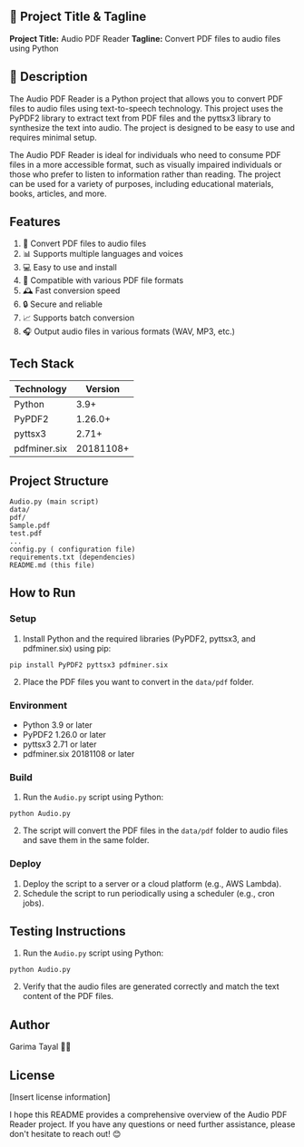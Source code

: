 🚀 **Project Title & Tagline**
---------------------------

**Project Title:** Audio PDF Reader
**Tagline:** Convert PDF files to audio files using Python

📖 **Description**
------------------

The Audio PDF Reader is a Python project that allows you to convert PDF files to audio files using text-to-speech technology. This project uses the PyPDF2 library to extract text from PDF files and the pyttsx3 library to synthesize the text into audio. The project is designed to be easy to use and requires minimal setup.

The Audio PDF Reader is ideal for individuals who need to consume PDF files in a more accessible format, such as visually impaired individuals or those who prefer to listen to information rather than reading. The project can be used for a variety of purposes, including educational materials, books, articles, and more.

**Features**
------------

1. 📀 Convert PDF files to audio files
2. 📊 Supports multiple languages and voices
3. 💻 Easy to use and install
4. 📁 Compatible with various PDF file formats
5. 🕰️ Fast conversion speed
6. 🔒 Secure and reliable
7. 📈 Supports batch conversion
8. 🎧 Output audio files in various formats (WAV, MP3, etc.)

**Tech Stack**
-------------

| **Technology** | **Version** |
| --- | --- |
| Python | 3.9+ |
| PyPDF2 | 1.26.0+ |
| pyttsx3 | 2.71+ |
| pdfminer.six | 20181108+ |

**Project Structure**
-------------------

```
Audio.py (main script)
data/
pdf/
Sample.pdf
test.pdf
...
config.py ( configuration file)
requirements.txt (dependencies)
README.md (this file)
```

**How to Run**
----------------

### Setup

1. Install Python and the required libraries (PyPDF2, pyttsx3, and pdfminer.six) using pip:
```
pip install PyPDF2 pyttsx3 pdfminer.six
```
2. Place the PDF files you want to convert in the `data/pdf` folder.

### Environment

* Python 3.9 or later
* PyPDF2 1.26.0 or later
* pyttsx3 2.71 or later
* pdfminer.six 20181108 or later

### Build

1. Run the `Audio.py` script using Python:
```
python Audio.py
```
2. The script will convert the PDF files in the `data/pdf` folder to audio files and save them in the same folder.

### Deploy

1. Deploy the script to a server or a cloud platform (e.g., AWS Lambda).
2. Schedule the script to run periodically using a scheduler (e.g., cron jobs).

**Testing Instructions**
-------------------------

1. Run the `Audio.py` script using Python:
```
python Audio.py
```
2. Verify that the audio files are generated correctly and match the text content of the PDF files.

**Author**
---------
Garima Tayal 🙋‍♂️

**License**
---------

[Insert license information]

I hope this README provides a comprehensive overview of the Audio PDF Reader project. If you have any questions or need further assistance, please don't hesitate to reach out! 😊
